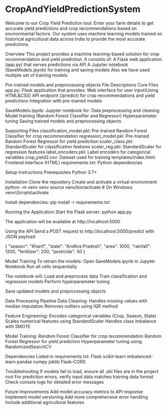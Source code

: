 # CropAndYieldPredictionSystem
Welcome to our Crop Yield Prediction tool. Enter your farm details to get accurate yield predictions and crop recommendations based on environmental factors.  Our system uses machine learning models trained on historical agricultural data across India to provide the most accurate predictions.


Overview
This project provides a machine learning-based solution for crop recommendation and yield prediction. It consists of:
A Flask web application (app.py) that serves predictions via API
A Jupyter notebook (SaveModels.ipynb) for training and saving models
Also we have used multiple set of training models

Pre-trained models and preprocessing objects
File Descriptions
Core Files
app.py: Flask application that provides:
Web interface for user input(Using HTML&CSS)
API endpoint (/predict) for crop recommendations and yield predictions
Integration with pre-trained models


SaveModels.ipynb: Jupyter notebook for:
Data preprocessing and cleaning
Model training (Random Forest Classifier and Regressor)
Hyperparameter tuning
Saving trained models and preprocessing objects

Supporting Files
classification_model.pkl: Pre-trained Random Forest Classifier for crop recommendation
regression_model.pkl: Pre-trained Random Forest Regressor for yield prediction
scaler_class.pkl: StandardScaler for classification features
scaler_reg.pkl: StandardScaler for regression features
label_encoders.pkl: Label encoders for categorical variables
crop_yield2.csv: Dataset used for training
templates/index.html: Frontend interface (HTML)
requirements.txt: Python dependencies

Setup Instructions
Prerequisites
Python 3.7+

Installation
Clone the repository
Create and activate a virtual environment:
python -m venv venv
source venv/bin/activate  # On Windows: venv\Scripts\activate

Install dependencies:
pip install -r requirements.txt

Running the Application
Start the Flask server:
python app.py

The application will be available at http://localhost:5000

Using the API
Send a POST request to http://localhost:5000/predict with JSON payload:

{
    "season": "Kharif",
    "state": "Andhra Pradesh",
    "area": 1000,
    "rainfall": 1200,
    "fertilizer": 200,
    "pesticide": 50
}

Model Training
To retrain the models:
Open SaveModels.ipynb in Jupyter Notebook
Run all cells sequentially

The notebook will:
Load and preprocess data
Train classification and regression models
Perform hyperparameter tuning

Save updated models and preprocessing objects

Data Processing Pipeline
Data Cleaning:
Handles missing values with median imputation
Removes outliers using IQR method


Feature Engineering:
Encodes categorical variables (Crop, Season, State)
Scales numerical features using StandardScaler
Handles class imbalance with SMOTE


Model Training:
Random Forest Classifier for crop recommendation
Random Forest Regressor for yield prediction
Hyperparameter tuning using RandomizedSearchCV

Dependencies
Listed in requirements.txt:
Flask
scikit-learn
imbalanced-learn
pandas
numpy
joblib
Flask-CORS

Troubleshooting
If models fail to load, ensure all .pkl files are in the project root
For prediction errors, verify input data matches training data format
Check console logs for detailed error messages

Future Improvements
Add model accuracy metrics to API response
Implement model versioning
Add more comprehensive error handling
Include additional agricultural features
